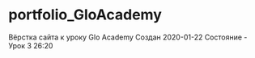 # portfolio_GloAcademy

<!-- https://github.com/svyatoslavlp/portfolio_GloAcademy -->
Вёрстка сайта к уроку Glo Academy
Создан 2020-01-22
Состояние - Урок 3 26:20

